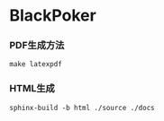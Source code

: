 # BlackPoker


### PDF生成方法
```
make latexpdf
```

### HTML生成
```
sphinx-build -b html ./source ./docs
```